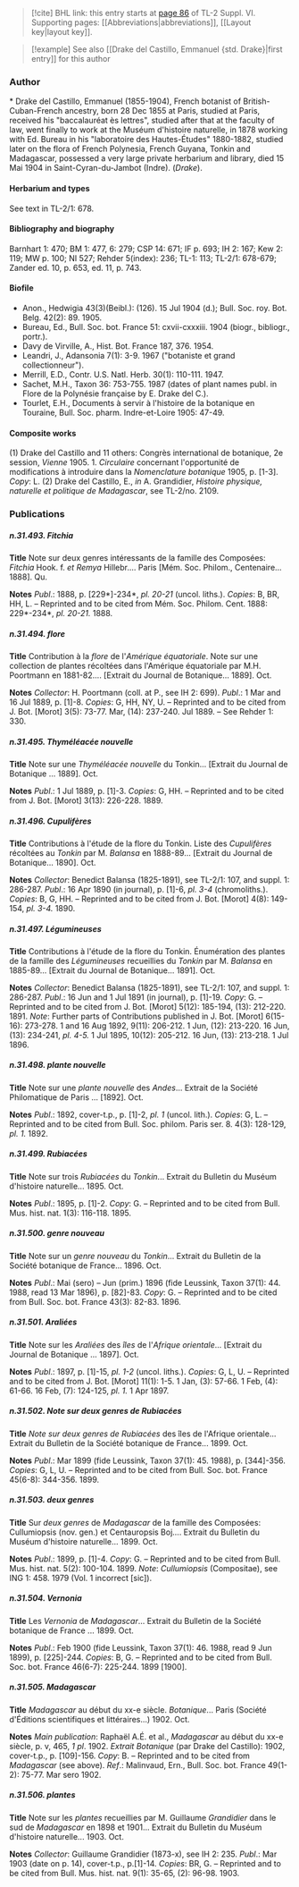 > [!cite] BHL link: this entry starts at [page 86](https://www.biodiversitylibrary.org/item/103835#page/96/mode/1up) of TL-2 Suppl. VI.
> Supporting pages: [[Abbreviations|abbreviations]], [[Layout key|layout key]].

> [!example] See also [[Drake del Castillo, Emmanuel {std. Drake}|first entry]] for this author

### Author

\* Drake del Castillo, Emmanuel (1855-1904), French botanist of British-Cuban-French ancestry, born 28 Dec 1855 at Paris, studied at Paris, received his "baccalauréat ès lettres", studied after that at the faculty of law, went finally to work at the Muséum d'histoire naturelle, in 1878 working with Ed. Bureau in his "laboratoire des Hautes-Études" 1880-1882, studied later on the flora of French Polynesia, French Guyana, Tonkin and Madagascar, possessed a very large private herbarium and library, died 15 Mai 1904 in Saint-Cyran-du-Jambot (Indre). (*Drake*).

#### Herbarium and types

See text in TL-2/1: 678.

#### Bibliography and biography

Barnhart 1: 470; BM 1: 477, 6: 279; CSP 14: 671; IF p. 693; IH 2: 167; Kew 2: 119; MW p. 100; NI 527; Rehder 5(index): 236; TL-1: 113; TL-2/1: 678-679; Zander ed. 10, p. 653, ed. 11, p. 743.

#### Biofile

- Anon., Hedwigia 43(3)(Beibl.): (126). 15 Jul 1904 (d.); Bull. Soc. roy. Bot. Belg. 42(2): 89. 1905.
- Bureau, Ed., Bull. Soc. bot. France 51: cxvii-cxxxiii. 1904 (biogr., bibliogr., portr.).
- Davy de Virville, A., Hist. Bot. France 187, 376. 1954.
- Leandri, J., Adansonia 7(1): 3-9. 1967 ("botaniste et grand collectionneur").
- Merrill, E.D., Contr. U.S. Natl. Herb. 30(1): 110-111. 1947.
- Sachet, M.H., Taxon 36: 753-755. 1987 (dates of plant names publ. in Flore de la Polynésie française by E. Drake del C.).
- Tourlet, E.H., Documents à servir à l'histoire de la botanique en Touraine, Bull. Soc. pharm. Indre-et-Loire 1905: 47-49.

#### Composite works

(1) Drake del Castillo and 11 others: Congrès international de botanique, 2e session, *Vienne* 1905. 1. *Circulaire* concernant l'opportunité de modifications à introduire dans la *Nomenclature botanique* 1905, p. \[1-3\]. *Copy*: L.
(2) Drake del Castillo, E., *in* A. Grandidier, *Histoire physique, naturelle et politique de Madagascar*, see TL-2/no. 2109.

### Publications

##### n.31.493. Fitchia

**Title**
Note sur deux genres intéressants de la famille des Composées: *Fitchia* Hook. f. *et Remya* Hillebr.... Paris \[Mém. Soc. Philom., Centenaire... 1888\]. Qu.

**Notes**
*Publ*.: 1888, p. \[229\*\]-234\*, *pl. 20-21* (uncol. liths.). *Copies*: B, BR, HH, L. – Reprinted and to be cited from Mém. Soc. Philom. Cent. 1888: 229\*-234\*, *pl. 20-21.* 1888.

##### n.31.494. flore

**Title**
Contribution à la *flore* de l'*Amérique équatoriale*. Note sur une collection de plantes récoltées dans l'Amérique équatoriale par M.H. Poortmann en 1881-82.... \[Extrait du Journal de Botanique... 1889\]. Oct.

**Notes**
*Collector*: H. Poortmann (coll. at P., see IH 2: 699).
*Publ*.: 1 Mar and 16 Jul 1889, p. \[1\]-8. *Copies*: G, HH, NY, U. – Reprinted and to be cited from J. Bot. \[Morot\] 3(5): 73-77. Mar, (14): 237-240. Jul 1889. – See Rehder 1: 330.

##### n.31.495. Thyméléacée nouvelle

**Title**
Note sur une *Thyméléacée nouvelle* du Tonkin... \[Extrait du Journal de Botanique ... 1889\]. Oct.

**Notes**
*Publ*.: 1 Jul 1889, p. \[1\]-3. *Copies*: G, HH. – Reprinted and to be cited from J. Bot. \[Morot\] 3(13): 226-228. 1889.

##### n.31.496. Cupulifères

**Title**
Contributions à l'étude de la flore du Tonkin. Liste des *Cupulifères* récoltées au *Tonkin* par M. *Balansa* en 1888-89... \[Extrait du Journal de Botanique... 1890\]. Oct.

**Notes**
*Collector*: Benedict Balansa (1825-1891), see TL-2/1: 107, and suppl. 1: 286-287.
*Publ*.: 16 Apr 1890 (in journal), p. \[1\]-6, *pl. 3-4* (chromoliths.). *Copies*: B, G, HH. – Reprinted and to be cited from J. Bot. \[Morot\] 4(8): 149-154, *pl. 3-4.* 1890.

##### n.31.497. Légumineuses

**Title**
Contributions à l'étude de la flore du Tonkin. Énumération des plantes de la famille des *Légumineuses* recueillies du *Tonkin* par M. *Balansa* en 1885-89... \[Extrait du Journal de Botanique... 1891\]. Oct.

**Notes**
*Collector*: Benedict Balansa (1825-1891), see TL-2/1: 107, and suppl. 1: 286-287.
*Publ*.: 16 Jun and 1 Jul 1891 (in journal), p. \[1\]-19. *Copy*: G. – Reprinted and to be cited from J. Bot. \[Morot\] 5(12): 185-194, (13): 212-220. 1891.
*Note*: Further parts of Contributions published in J. Bot. \[Morot\] 6(15-16): 273-278. 1 and 16 Aug 1892, 9(11): 206-212. 1 Jun, (12): 213-220. 16 Jun, (13): 234-241, *pl. 4-5.* 1 Jul 1895, 10(12): 205-212. 16 Jun, (13): 213-218. 1 Jul 1896.

##### n.31.498. plante nouvelle

**Title**
Note sur une *plante nouvelle* des *Andes*... Extrait de la Société Philomatique de Paris ... \[1892\]. Oct.

**Notes**
*Publ*.: 1892, cover-t.p., p. \[1\]-2, *pl. 1* (uncol. lith.). *Copies*: G, L. – Reprinted and to be cited from Bull. Soc. philom. Paris ser. 8. 4(3): 128-129, *pl. 1.* 1892.

##### n.31.499. Rubiacées

**Title**
Note sur trois *Rubiacées* du *Tonkin*... Extrait du Bulletin du Muséum d'histoire naturelle... 1895. Oct.

**Notes**
*Publ*.: 1895, p. \[1\]-2. *Copy*: G. – Reprinted and to be cited from Bull. Mus. hist. nat. 1(3): 116-118. 1895.

##### n.31.500. genre nouveau

**Title**
Note sur un *genre nouveau* du *Tonkin*... Extrait du Bulletin de la Société botanique de France... 1896. Oct.

**Notes**
*Publ*.: Mai (sero) – Jun (prim.) 1896 (fide Leussink, Taxon 37(1): 44. 1988, read 13 Mar 1896), p. \[82\]-83. *Copy*: G. – Reprinted and to be cited from Bull. Soc. bot. France 43(3): 82-83. 1896.

##### n.31.501. Araliées

**Title**
Note sur les *Araliées* des *îles* de l'*Afrique orientale*... \[Extrait du Journal de Botanique ... 1897\]. Oct.

**Notes**
*Publ*.: 1897, p. \[1\]-15, *pl. 1-2* (uncol. liths.). *Copies*: G, L, U. – Reprinted and to be cited from J. Bot. \[Morot\] 11(1): 1-5. 1 Jan, (3): 57-66. 1 Feb, (4): 61-66. 16 Feb, (7): 124-125, *pl. 1.* 1 Apr 1897.

##### n.31.502. Note sur deux genres de Rubiacées

**Title**
*Note sur deux genres de Rubiacées* des îles de l'Afrique orientale... Extrait du Bulletin de la Société botanique de France... 1899. Oct.

**Notes**
*Publ*.: Mar 1899 (fide Leussink, Taxon 37(1): 45. 1988), p. \[344\]-356. *Copies*: G, L, U. – Reprinted and to be cited from Bull. Soc. bot. France 45(6-8): 344-356. 1899.

##### n.31.503. deux genres

**Title**
Sur *deux genres* de *Madagascar* de la famille des Composées: Cullumiopsis (nov. gen.) et Centauropsis Boj.... Extrait du Bulletin du Muséum d'histoire naturelle... 1899. Oct.

**Notes**
*Publ*.: 1899, p. \[1\]-4. *Copy*: G. – Reprinted and to be cited from Bull. Mus. hist. nat. 5(2): 100-104. 1899.
*Note*: *Cullumiopsis* (Compositae), see ING 1: 458. 1979 (Vol. 1 incorrect \[sic\]).

##### n.31.504. Vernonia

**Title**
Les *Vernonia* de *Madagascar*... Extrait du Bulletin de la Société botanique de France ... 1899. Oct.

**Notes**
*Publ*.: Feb 1900 (fide Leussink, Taxon 37(1): 46. 1988, read 9 Jun 1899), p. \[225\]-244.
*Copies*: B, G. – Reprinted and to be cited from Bull. Soc. bot. France 46(6-7): 225-244. 1899 \[1900\].

##### n.31.505. Madagascar

**Title**
*Madagascar* au début du xx-e siècle. *Botanique*... Paris (Société d'Éditions scientifiques et littéraires...) 1902. Oct.

**Notes**
*Main publication*: Raphaël A.É. et al., *Madagascar* au début du xx-e siècle, p. v, 465, *1 pl*. 1902.
*Extrait Botanique* (par Drake del Castillo): 1902, cover-t.p., p. \[109\]-156. *Copy*: B. – Reprinted and to be cited from *Madagascar* (see above).
*Ref*.: Malinvaud, Ern., Bull. Soc. bot. France 49(1-2): 75-77. Mar sero 1902.

##### n.31.506. plantes

**Title**
Note sur les *plantes* recueillies par M. Guillaume *Grandidier* dans le sud de *Madagascar* en 1898 et 1901... Extrait du Bulletin du Muséum d'histoire naturelle... 1903. Oct.

**Notes**
*Collector*: Guillaume Grandidier (1873-x), see IH 2: 235.
*Publ*.: Mar 1903 (date on p. 14), cover-t.p., p.\[1\]-14. *Copies*: BR, G. – Reprinted and to be cited from Bull. Mus. hist. nat. 9(1): 35-65, (2): 96-98. 1903.

